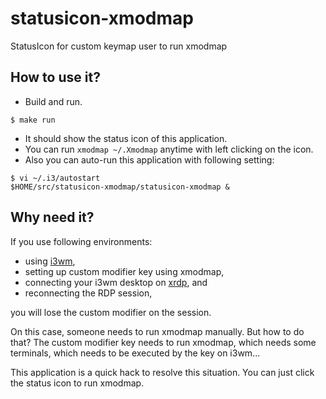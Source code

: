 # statusicon-xmodmap

StatusIcon for custom keymap user to run xmodmap

## How to use it?

* Build and run.

```
$ make run
```

* It should show the status icon of this application.
* You can run `xmodmap ~/.Xmodmap` anytime with left clicking on the icon.
* Also you can auto-run this application with following setting:

```
$ vi ~/.i3/autostart
$HOME/src/statusicon-xmodmap/statusicon-xmodmap &
```

## Why need it?

If you use following environments:

* using [i3wm](https://i3wm.org/),
* setting up custom modifier key using xmodmap,
* connecting your i3wm desktop on [xrdp](https://github.com/neutrinolabs/xrdp), and
* reconnecting the RDP session,

you will lose the custom modifier on the session.

On this case, someone needs to run xmodmap manually.
But how to do that?
The custom modifier key needs to run xmodmap, which needs some terminals, which needs to be executed by the key on i3wm...

This application is a quick hack to resolve this situation. You can just click the status icon to run xmodmap.
